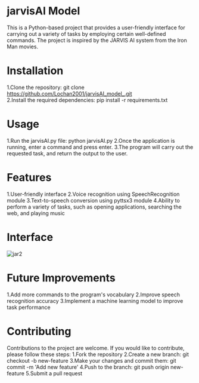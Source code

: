 
# jarvisAI Model
This is a Python-based project that provides a user-friendly interface for carrying out a variety of tasks by employing certain well-defined commands. The project is inspired by the JARVIS AI system from the Iron Man movies.

# Installation
1.Clone the repository: git clone https://github.com/Lochan2001/jarvisAI_model_.git</br>
2.Install the required dependencies: pip install -r requirements.txt

# Usage
1.Run the jarvisAI.py file: python jarvisAI.py
2.Once the application is running, enter a command and press enter.
3.The program will carry out the requested task, and return the output to the user.

# Features
1.User-friendly interface
2.Voice recognition using SpeechRecognition module
3.Text-to-speech conversion using pyttsx3 module
4.Ability to perform a variety of tasks, such as opening applications, searching the web, and playing music

# Interface
![jar2](https://user-images.githubusercontent.com/67959193/125393404-8a1ab280-e3c5-11eb-80c4-2a26bc7c9292.PNG)

# Future Improvements
1.Add more commands to the program's vocabulary
2.Improve speech recognition accuracy
3.Implement a machine learning model to improve task performance

# Contributing
Contributions to the project are welcome. If you would like to contribute, please follow these steps:
1.Fork the repository
2.Create a new branch: git checkout -b new-feature
3.Make your changes and commit them: git commit -m 'Add new feature'
4.Push to the branch: git push origin new-feature
5.Submit a pull request
